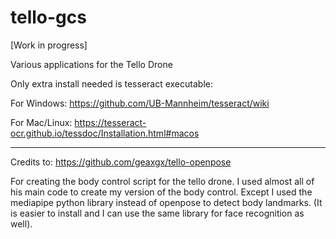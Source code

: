 # tello-gcs

[Work in progress]

Various applications for the Tello Drone

Only extra install needed is tesseract executable:

For Windows: https://github.com/UB-Mannheim/tesseract/wiki

For Mac/Linux: https://tesseract-ocr.github.io/tessdoc/Installation.html#macos


***


Credits to:
https://github.com/geaxgx/tello-openpose

For creating the body control script for the tello drone. 
I used almost all of his main code to create my version of the body control. Except I used the mediapipe python library instead of openpose to detect body landmarks. (It is easier to install and I can use the same library for face recognition as well).
